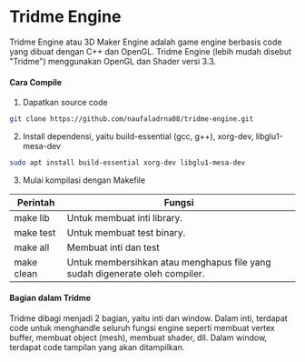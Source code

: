 # Tridme Engine

Tridme Engine atau 3D Maker Engine adalah game engine berbasis code yang dibuat dengan C++ dan OpenGL. Tridme Engine (lebih mudah disebut "Tridme") menggunakan OpenGL dan Shader versi 3.3.

#### Cara Compile

1. Dapatkan source code

```bash
git clone https://github.com/naufaladrna08/tridme-engine.git
```

2. Install dependensi, yaitu build-essential (gcc, g++), xorg-dev, libglu1-mesa-dev

```bash
sudo apt install build-essential xorg-dev libglu1-mesa-dev
```

3. Mulai kompilasi dengan Makefile

| Perintah   | Fungsi                                                       |
| ---------- | ------------------------------------------------------------ |
| make lib   | Untuk membuat inti library.                                  |
| make test  | Untuk membuat test binary.                                   |
| make all   | Membuat inti dan test                                        |
| make clean | Untuk membersihkan atau menghapus file yang sudah digenerate oleh compiler. |

#### Bagian dalam Tridme

Tridme dibagi menjadi 2 bagian, yaitu inti dan window. Dalam inti, terdapat code untuk menghandle seluruh fungsi engine seperti membuat vertex buffer, membuat object (mesh), membuat shader, dll. Dalam window, terdapat code tampilan yang akan ditampilkan.